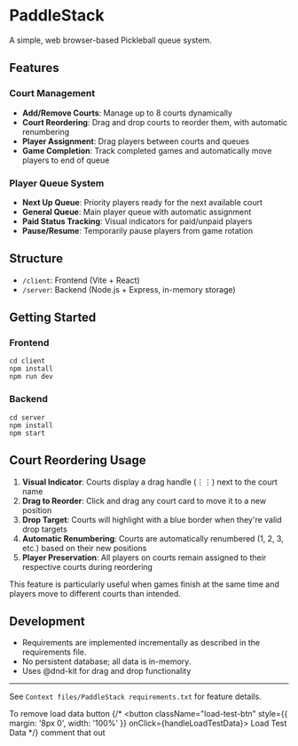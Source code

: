 # PaddleStack

A simple, web browser-based Pickleball queue system. 

## Features

### Court Management
- **Add/Remove Courts**: Manage up to 8 courts dynamically
- **Court Reordering**: Drag and drop courts to reorder them, with automatic renumbering
- **Player Assignment**: Drag players between courts and queues
- **Game Completion**: Track completed games and automatically move players to end of queue

### Player Queue System
- **Next Up Queue**: Priority players ready for the next available court
- **General Queue**: Main player queue with automatic assignment
- **Paid Status Tracking**: Visual indicators for paid/unpaid players
- **Pause/Resume**: Temporarily pause players from game rotation

## Structure
- `/client`: Frontend (Vite + React)
- `/server`: Backend (Node.js + Express, in-memory storage)

## Getting Started

### Frontend
```
cd client
npm install
npm run dev
```

### Backend
```
cd server
npm install
npm start
```

## Court Reordering Usage

1. **Visual Indicator**: Courts display a drag handle (⋮⋮) next to the court name
2. **Drag to Reorder**: Click and drag any court card to move it to a new position
3. **Drop Target**: Courts will highlight with a blue border when they're valid drop targets
4. **Automatic Renumbering**: Courts are automatically renumbered (1, 2, 3, etc.) based on their new positions
5. **Player Preservation**: All players on courts remain assigned to their respective courts during reordering

This feature is particularly useful when games finish at the same time and players move to different courts than intended.

## Development
- Requirements are implemented incrementally as described in the requirements file.
- No persistent database; all data is in-memory.
- Uses @dnd-kit for drag and drop functionality

---
See `Context files/PaddleStack requirements.txt` for feature details.

To remove load data button
{/* <button className="load-test-btn" style={{ margin: '8px 0', width: '100%' }} onClick={handleLoadTestData}>
  Load Test Data
</button> */} comment that out
